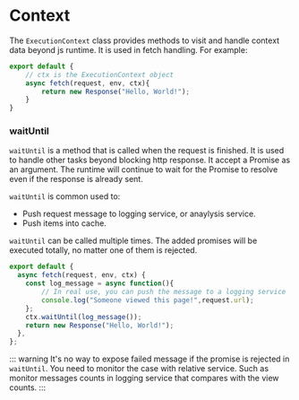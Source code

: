 # Context

The `ExecutionContext` class provides methods to visit and handle context data beyond js runtime. It is used in fetch handling. For example:

```js
export default {
    // ctx is the ExecutionContext object
    async fetch(request, env, ctx){
        return new Response("Hello, World!");
    }
}
```

### waitUntil

`waitUntil` is a method that is called when the request is finished. It is used to handle other tasks beyond blocking http response. It accept a Promise as an argument. The runtime will continue to wait for the Promise to resolve even if the response is already sent.

`waitUntil` is common used to:

- Push request message to logging service, or anaylysis service.
- Push items into cache.

`waitUntil` can be called multiple times. The added promises will be executed totally, no matter one of them is rejected.

```js
export default {
  async fetch(request, env, ctx) {
    const log_message = async function(){
        // In real use, you can push the message to a logging service
        console.log("Someone viewed this page!",request.url);
    };
    ctx.waitUntil(log_message());
    return new Response("Hello, World!");
  },
};
```

::: warning
It's no way to expose failed message if the promise is rejected in `waitUntil`. You need to monitor the case with relative service. Such as monitor messages counts in logging service that compares with the view counts.
:::